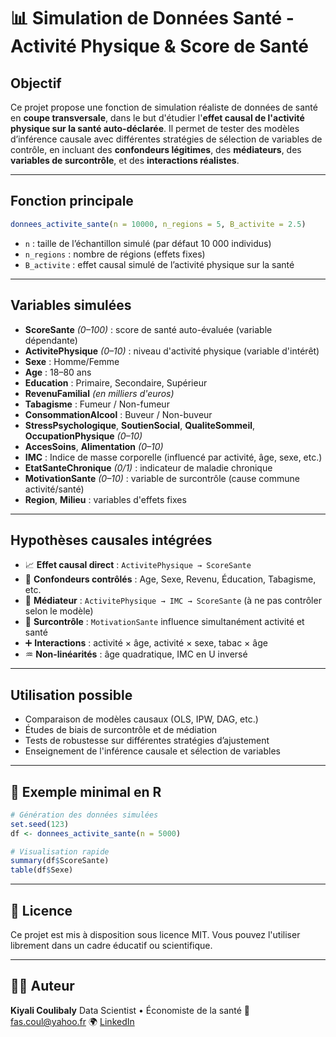 
# 📊 Simulation de Données Santé - Activité Physique & Score de Santé

## Objectif

Ce projet propose une fonction de simulation réaliste de données de santé en **coupe transversale**, dans le but d'étudier l'**effet causal de l'activité physique sur la santé auto-déclarée**. Il permet de tester des modèles d’inférence causale avec différentes stratégies de sélection de variables de contrôle, en incluant des **confondeurs légitimes**, des **médiateurs**, des **variables de surcontrôle**, et des **interactions réalistes**.

---

## Fonction principale

```r
donnees_activite_sante(n = 10000, n_regions = 5, B_activite = 2.5)
````

* `n` : taille de l’échantillon simulé (par défaut 10 000 individus)
* `n_regions` : nombre de régions (effets fixes)
* `B_activite` : effet causal simulé de l’activité physique sur la santé

---

## Variables simulées

* **ScoreSante** *(0–100)* : score de santé auto-évaluée (variable dépendante)
* **ActivitePhysique** *(0–10)* : niveau d'activité physique (variable d'intérêt)
* **Sexe** : Homme/Femme
* **Age** : 18–80 ans
* **Education** : Primaire, Secondaire, Supérieur
* **RevenuFamilial** *(en milliers d'euros)*
* **Tabagisme** : Fumeur / Non-fumeur
* **ConsommationAlcool** : Buveur / Non-buveur
* **StressPsychologique**, **SoutienSocial**, **QualiteSommeil**, **OccupationPhysique** *(0–10)*
* **AccesSoins**, **Alimentation** *(0–10)*
* **IMC** : Indice de masse corporelle (influencé par activité, âge, sexe, etc.)
* **EtatSanteChronique** *(0/1)* : indicateur de maladie chronique
* **MotivationSante** *(0–10)* : variable de surcontrôle (cause commune activité/santé)
* **Region**, **Milieu** : variables d'effets fixes

---

##  Hypothèses causales intégrées

* 📈 **Effet causal direct** : `ActivitePhysique → ScoreSante`
* 🧩 **Confondeurs contrôlés** : Age, Sexe, Revenu, Éducation, Tabagisme, etc.
* 🔄 **Médiateur** : `ActivitePhysique → IMC → ScoreSante` (à ne pas contrôler selon le modèle)
* 🚫 **Surcontrôle** : `MotivationSante` influence simultanément activité et santé
* ➕ **Interactions** : activité × âge, activité × sexe, tabac × âge
* ♒ **Non-linéarités** : âge quadratique, IMC en U inversé

---

## Utilisation possible

* Comparaison de modèles causaux (OLS, IPW, DAG, etc.)
* Études de biais de surcontrôle et de médiation
* Tests de robustesse sur différentes stratégies d’ajustement
* Enseignement de l'inférence causale et sélection de variables

---

## 📁 Exemple minimal en R

```r
# Génération des données simulées
set.seed(123)
df <- donnees_activite_sante(n = 5000)

# Visualisation rapide
summary(df$ScoreSante)
table(df$Sexe)
```

---

## 📝 Licence

Ce projet est mis à disposition sous licence MIT. Vous pouvez l'utiliser librement dans un cadre éducatif ou scientifique.

---

## 🙋‍♂️ Auteur

**Kiyali Coulibaly**
Data Scientist • Économiste de la santé
📧 [fas.coul@yahoo.fr](mailto:fas.coul@yahoo.fr)
🌍 [LinkedIn](https://www.linkedin.com/in/kiyali-coulibaly)

